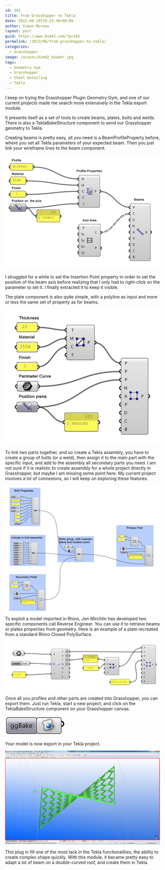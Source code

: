 ```yaml
---
id: 192
title: From Grasshopper to Tekla
date: 2012-08-19T19:23:30+00:00
author: Simon Moreau
layout: post
guid: https://www.bim42.com/?p=192
permalink: /2012/08/from-grasshopper-to-tekla/
categories:
  - Grasshopper
image: /assets/bim42_header.jpg
tags:
  - Geometry Gym
  - Grasshopper
  - Steel Detailing
  - Tekla
---
```

I keep on trying the Grasshopper Plugin Geometry Gym, and one of our current projects made me search more extensively in the Tekla export module.

It presents itself as a set of tools to create beams, plates, bolts and welds. There is also a TeklaBakeStructure component to send our Grasshopper geometry to Tekla.

Creating beams is pretty easy, all you need is a BeamProfileProperty before, where you set all Tekla parameters of your expected beam. Then you just link your wireframe lines to the beam component.

![beam](/assets/2012/08/beam.jpg)

I struggled for a while to set the Insertion Point property in order to set the position of the beam axis before realizing that I only had to right-click on the parameter to set it. I finally extracted it to keep it visible.

The plate component is also quite simple, with a polyline as input and more or less the same set of property as for beams.

![platebasic](/assets/2012/08/platebasic.jpg)

To link two parts together, and so create a Tekla assembly, you have to create a group of bolts (or a weld), then assign it to the main part with the specific input, and add to the assembly all secondary parts you need. I am not sure if it is realistic to create assembly for a whole project directly in Grasshopper, but maybe I am missing some point here. My current project involves a lot of connexions, so I will keep on exploring these features.

![assembly1](/assets/2012/08/assembly1.jpg)
To exploit a model imported in Rhino, Jon Mirchtin has developed two specific components call Reverse Engineer. You can use it to retrieve beams or plates properties from geometry. Here is an example of a plate recreated from a standard Rhino Closed PolySurface.

![reverseengineering](/assets/2012/08/reverseengineering.jpg)

Once all you profiles and other parts are created into Grasshopper, you can export them. Just run Tekla, start a new project, and click on the TeklaBakeStructure component on your Grasshopper canvas.

![bake](/assets/2012/08/bake.jpg)

Your model is now export in your Tekla project.

![tekla](/assets/2012/08/tekla.jpg)

This plug in fill one of the most lack in the Tekla functionalities, the ability to create complex shape quickly. With this module, it became pretty easy to adapt a lot of beam on a double-curved roof, and create them in Tekla.